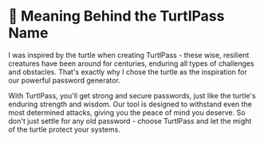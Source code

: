 # 🤳 Meaning Behind the TurtlPass Name

I was inspired by the turtle when creating TurtlPass - these wise, resilient creatures have been around for centuries, enduring all types of challenges and obstacles. That's exactly why I chose the turtle as the inspiration for our powerful password generator.

With TurtlPass, you'll get strong and secure passwords, just like the turtle's enduring strength and wisdom. Our tool is designed to withstand even the most determined attacks, giving you the peace of mind you deserve. So don't just settle for any old password - choose TurtlPass and let the might of the turtle protect your systems.
